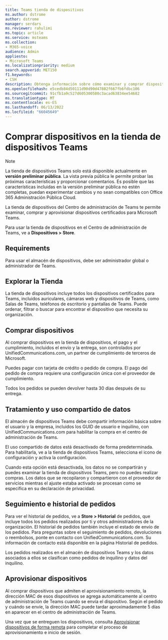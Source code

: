 ```yaml
---
title: Teams tienda de dispositivos
ms.author: dstrome
author: dstrome
manager: serdars
ms.reviewer: rahulimi
ms.topic: article
ms.service: msteams
ms.collection:
- M365-voice
audience: Admin
appliesto:
- Microsoft Teams
ms.localizationpriority: medium
search.appverid: MET150
f1.keywords:
- CSH
description: Obtenga información sobre cómo examinar y comprar dispositivos en la tienda de dispositivos del Centro de administración de Teams
ms.openlocfilehash: e5cedb84d50111d90d90d47802f667fb6fdbc106
ms.sourcegitcommit: 91cfb1a9c527d605300580c3acad63834ee54682
ms.translationtype: MT
ms.contentlocale: es-ES
ms.lasthandoff: 06/13/2022
ms.locfileid: "66045649"
---
```

# <a name="purchase-devices-in-the-teams-device-store"></a>Comprar dispositivos en la tienda de dispositivos Teams

>[!NOTE]
>La tienda de dispositivos Teams solo está disponible actualmente en **versión preliminar pública**. La vista previa pública le permite probar las próximas características y proporcionar comentarios. Es posible que las características incluidas en la versión preliminar pública no estén completas, puedan experimentar cambios y no sean compatibles con Office 365 Administración Pública Cloud.

La tienda de dispositivos del Centro de administración de Teams te permite examinar, comprar y aprovisionar dispositivos certificados para Microsoft Teams.  

 Para usar la tienda de dispositivos en el Centro de administración de Teams, ve a **Dispositivos > Store**.

## <a name="requirements"></a>Requirements

Para usar el almacén de dispositivos, debe ser administrador global o administrador de Teams.

## <a name="browse-the-store"></a>Explorar la Tienda

La tienda de dispositivos incluye todos los dispositivos certificados para Teams, incluidos auriculares, cámaras web y dispositivos de Teams, como Salas de Teams, teléfonos de escritorio y pantallas de Teams. Puede ordenar, filtrar o buscar para encontrar el dispositivo que necesita su organización.

## <a name="purchase-devices"></a>Comprar dispositivos

Al comprar dispositivos en la tienda de dispositivos, el pago y el cumplimiento, incluidos el envío y la entrega, son controlados por UnifiedCommunications.com, un partner de cumplimiento de terceros de Microsoft.  

Puedes pagar con tarjeta de crédito o pedido de compra. El pago del pedido de compra requiere una configuración única con el proveedor de cumplimiento.

Todos los pedidos se pueden devolver hasta 30 días después de su entrega.

## <a name="data-handling-and-sharing"></a>Tratamiento y uso compartido de datos

El almacén de dispositivos Teams debe compartir información básica sobre el usuario y la empresa, incluidos los GUID de usuario e inquilino, con UnifiedCommunications.com para habilitar la compra en el centro de administración de Teams.

El uso compartido de datos está desactivado de forma predeterminada. Para habilitarla, ve a la tienda de dispositivos Teams, selecciona el icono de configuración y activa la configuración.  

Cuando esta opción está desactivada, los datos no se compartirán y puedes examinar la tienda de dispositivos Teams, pero no puedes realizar compras. Los datos que se recopilaron y compartieron con el proveedor de servicios mientras el ajuste estaba activado se procesan como se especifica en su declaración de privacidad.

## <a name="order-tracking-and-history"></a>Seguimiento e historial de pedidos

Para ver el historial de pedidos, ve a **Store > Historial** de pedidos, que incluye todos los pedidos realizados por ti y otros administradores de la organización. El historial de pedidos también incluye el estado de envío de los pedidos. Para preguntas sobre el seguimiento de pedidos, devoluciones o reembolsos, ponte en contacto con UnifiedCommunications.com. Su información de contacto está disponible en la página Historial de pedidos.

Los pedidos realizados en el almacén de dispositivos Teams y los datos asociados a ellos se clasifican como pedidos de inquilino y datos del inquilino.

## <a name="provision-devices"></a>Aprovisionar dispositivos

Al comprar dispositivos que admiten el aprovisionamiento remoto, la dirección MAC de esos dispositivos se agrega automáticamente al centro de administración de Teams cuando se envía el dispositivo. Según el pedido y cuándo se envíe, la dirección MAC puede tardar aproximadamente 5 días en aparecer en el centro de administración de Teams.

Una vez que se entreguen los dispositivos, consulta [Aprovisionar dispositivos de forma remota](remote-provision-remote-login.md#generate-a-verification-code) para completar el proceso de aprovisionamiento e inicio de sesión.
